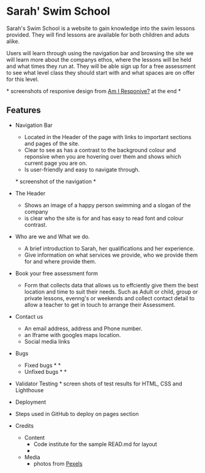 # Sarah' Swim School

Sarah's Swim School is a website to gain knowledge into the swim lessons provided. They will find lessons are available for both children and aduts alike. 

Users will learn through using the navigation bar and browsing the site we will learn more about the companys ethos, where the lessons will be held and what times they run at. 
They will be able sign up for a free assessment to see what level class they should start with and what spaces are on offer for this level.

\* screenshots of responive design from [Am I Responive?](https.//ami.responsivedesign.is) at the end \*

## Features

* Navigation Bar
    * Located in the Header of the page with links to important sections and pages of the site.
    * Clear to see as has a contrast to the background colour and reponsive when you are hovering over them and shows which current page you are on.
    * Is user-friendly and easy to navigate through.

    \* screenshot of the navigation \*

* The Header
    * Shows an image of a happy person swimming and a slogan of the company 
    * is clear who the site is for and has easy to read font and colour contrast.
    
* Who are we and What we do.
    * A brief introduction to Sarah, her qualifications and her experience.
    * Give information on what services we provide, who we provide them for and where provide them.

* Book your free assessment form
    * Form that collects data that allows us to effciently give them the best location and time to suit their needs. Such as Adult or child, group or private lessons, evenng's or weekends and collect contact detail to allow a teacher to get in touch to arrange their Assessment.

* Contact us
    * An email address, address and Phone number.
    * an Iframe with googles maps location.
    * Social media links

* Bugs
    * Fixed bugs
        * 
        * 
    * Unfixed bugs
        * 
        * 

* Validator Testing
    \* screen shots of test results for HTML, CSS and Lighthouse

* Deployment
 * Steps used in GitHub to deploy on pages section

* Credits
    * Content 
        * Code institute for the sample READ.md for layout
        * 
    * Media 
        * photos from [Pexels](https://www.pexels.com/)